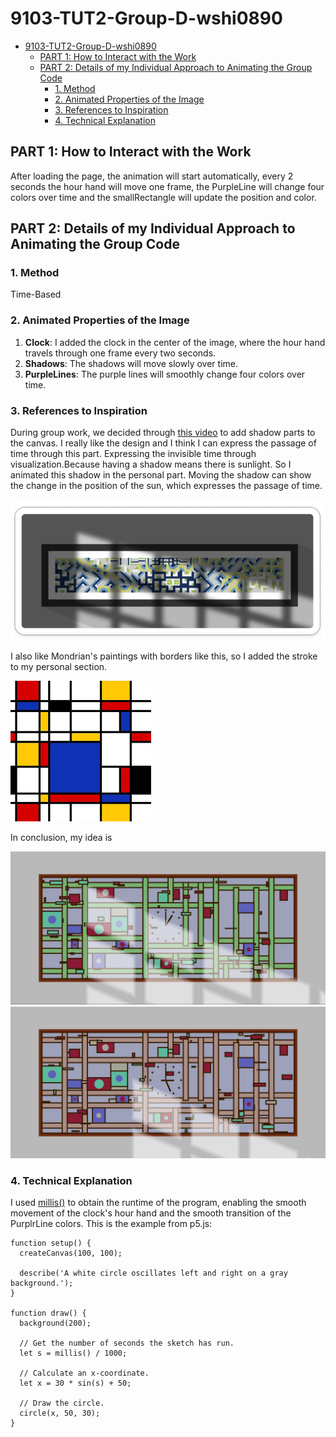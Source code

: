 # 9103-TUT2-Group-D-wshi0890


- [9103-TUT2-Group-D-wshi0890](#9103-tut2-group-d-wshi0890)
  - [PART 1: How to Interact with the Work](#part-1-how-to-interact-with-the-work)
  - [PART 2: Details of my Individual Approach to Animating the Group Code](#part-2-details-of-my-individual-approach-to-animating-the-group-code)
    - [1. Method](#1-method)
    - [2. Animated Properties of the Image](#2-animated-properties-of-the-image)
    - [3. References to Inspiration](#3-references-to-inspiration)
    - [4. Technical Explanation](#4-technical-explanation)


## PART 1: How to Interact with the Work
After loading the page, the animation will start automatically, every 2 seconds the hour hand will move one frame, the PurpleLine will change four colors over time and the smallRectangle will update the position and color.

## PART 2: Details of my Individual Approach to Animating the Group Code
### 1. Method
Time-Based

### 2. Animated Properties of the Image
1. **Clock**: I added the clock in the center of the image, where the hour hand travels through one frame every two seconds.
2. **Shadows**: The shadows will move slowly over time.
3. **PurpleLines**: The purple lines will smoothly change four colors over time.
  
### 3. References to Inspiration
  During group work, we decided through [this video](https://openprocessing.org/sketch/2259882) to add shadow parts to the canvas. I really like the design and I think I can express the passage of time through this part. Expressing the invisible time through visualization.Because having a shadow means there is sunlight. So I animated this shadow in the personal part. Moving the shadow can show the change in the position of the sun, which expresses the passage of time.

![1](readmeImages/1.png)

  I also like Mondrian's paintings with borders like this, so I added the stroke to my personal section.

![2](readmeImages/2.png)

  In conclusion, my idea is
  
![3](readmeImages/3.png)
![4](readmeImages/4.png)

### 4. Technical Explanation
I used [millis()](https://p5js.org/reference/#/p5/millis) to obtain the runtime of the program, enabling the smooth movement of the clock's hour hand and the smooth transition of the PurplrLine colors. This is the example from p5.js:
```
function setup() {
  createCanvas(100, 100);

  describe('A white circle oscillates left and right on a gray background.');
}

function draw() {
  background(200);

  // Get the number of seconds the sketch has run.
  let s = millis() / 1000;

  // Calculate an x-coordinate.
  let x = 30 * sin(s) + 50;

  // Draw the circle.
  circle(x, 50, 30);
}
```